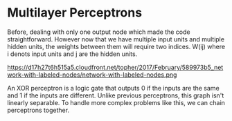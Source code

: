 # Multilayer Perceptrons

Before, dealing with only one output node which made the code straightforward. However now that we have multiple input units and multiple hidden units, the weights between them will require two indices. W(ij) where i denots input units and j are the hidden units.

https://d17h27t6h515a5.cloudfront.net/topher/2017/February/589973b5_network-with-labeled-nodes/network-with-labeled-nodes.png

An XOR perceptron is a logic gate that outputs 0 if the inputs are the same and 1 if the inputs are different. 
Unlike previous perceptrons, this graph isn't linearly separable. To handle more complex problems like this, 
we can chain perceptrons together.

